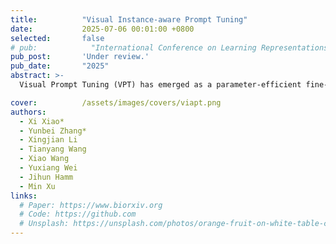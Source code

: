```yaml
---
title:          "Visual Instance-aware Prompt Tuning"
date:           2025-07-06 00:01:00 +0800
selected:       false
# pub:            "International Conference on Learning Representations (ICLR)"
pub_post:       'Under review.'
pub_date:       "2025"
abstract: >-
  Visual Prompt Tuning (VPT) has emerged as a parameter-efficient fine-tuning paradigm for vision transformers, with conventional approaches utilizing dataset-level prompts that remain the same across all input instances. We observe that this strategy results in sub-optimal performance due to high variance in downstream datasets. To address this challenge, we propose Visual Instance-aware Prompt Tuning (ViaPT), which generates instance-aware prompts based on each individual input and fuses them with dataset-level prompts, leveraging Principal Component Analysis (PCA) to retain important prompting information.

cover:          /assets/images/covers/viapt.png
authors:
  - Xi Xiao*
  - Yunbei Zhang*
  - Xingjian Li
  - Tianyang Wang
  - Xiao Wang
  - Yuxiang Wei
  - Jihun Hamm
  - Min Xu
links:
  # Paper: https://www.biorxiv.org
  # Code: https://github.com
  # Unsplash: https://unsplash.com/photos/orange-fruit-on-white-table-cloth-ISX_imp8t1o
---
```

